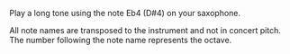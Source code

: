 Play a long tone using the note Eb4 (D#4) on your saxophone.

All note names are transposed to the instrument and not in concert pitch. The number following the
note name represents the octave.
